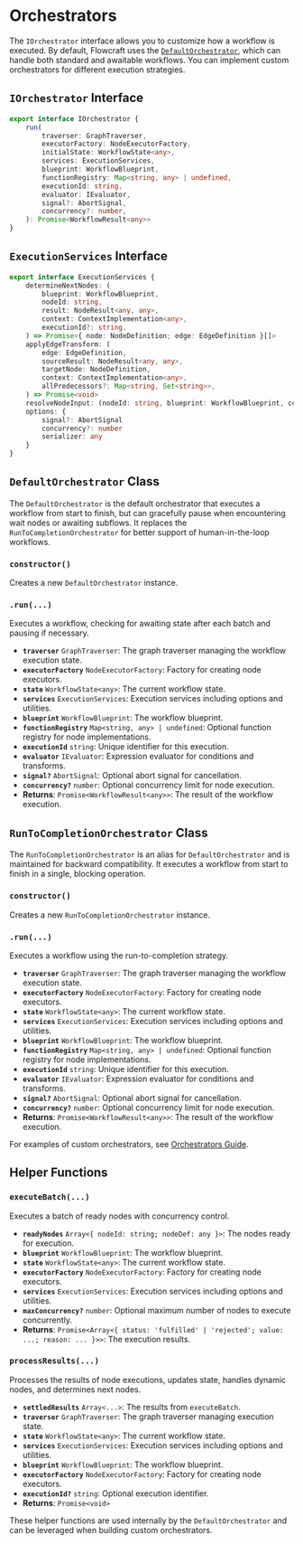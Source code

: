 # Orchestrators

The `IOrchestrator` interface allows you to customize how a workflow is executed. By default, Flowcraft uses the [`DefaultOrchestrator`](/api/orchestrators#defaultorchestrator-class), which can handle both standard and awaitable workflows. You can implement custom orchestrators for different execution strategies.

## `IOrchestrator` Interface

```typescript
export interface IOrchestrator {
	run(
		traverser: GraphTraverser,
		executorFactory: NodeExecutorFactory,
		initialState: WorkflowState<any>,
		services: ExecutionServices,
		blueprint: WorkflowBlueprint,
		functionRegistry: Map<string, any> | undefined,
		executionId: string,
		evaluator: IEvaluator,
		signal?: AbortSignal,
		concurrency?: number,
	): Promise<WorkflowResult<any>>
}
```

## `ExecutionServices` Interface

```typescript
export interface ExecutionServices {
	determineNextNodes: (
		blueprint: WorkflowBlueprint,
		nodeId: string,
		result: NodeResult<any, any>,
		context: ContextImplementation<any>,
		executionId?: string,
	) => Promise<{ node: NodeDefinition; edge: EdgeDefinition }[]>
	applyEdgeTransform: (
		edge: EdgeDefinition,
		sourceResult: NodeResult<any, any>,
		targetNode: NodeDefinition,
		context: ContextImplementation<any>,
		allPredecessors?: Map<string, Set<string>>,
	) => Promise<void>
	resolveNodeInput: (nodeId: string, blueprint: WorkflowBlueprint, context: any) => Promise<any>
	options: {
		signal?: AbortSignal
		concurrency?: number
		serializer: any
	}
}
```

## `DefaultOrchestrator` Class

The `DefaultOrchestrator` is the default orchestrator that executes a workflow from start to finish, but can gracefully pause when encountering wait nodes or awaiting subflows. It replaces the `RunToCompletionOrchestrator` for better support of human-in-the-loop workflows.

### `constructor()`

Creates a new `DefaultOrchestrator` instance.

### `.run(...)`

Executes a workflow, checking for awaiting state after each batch and pausing if necessary.

- **`traverser`** `GraphTraverser`: The graph traverser managing the workflow execution state.
- **`executorFactory`** `NodeExecutorFactory`: Factory for creating node executors.
- **`state`** `WorkflowState<any>`: The current workflow state.
- **`services`** `ExecutionServices`: Execution services including options and utilities.
- **`blueprint`** `WorkflowBlueprint`: The workflow blueprint.
- **`functionRegistry`** `Map<string, any> | undefined`: Optional function registry for node implementations.
- **`executionId`** `string`: Unique identifier for this execution.
- **`evaluator`** `IEvaluator`: Expression evaluator for conditions and transforms.
- **`signal?`** `AbortSignal`: Optional abort signal for cancellation.
- **`concurrency?`** `number`: Optional concurrency limit for node execution.
- **Returns**: `Promise<WorkflowResult<any>>`: The result of the workflow execution.

## `RunToCompletionOrchestrator` Class

The `RunToCompletionOrchestrator` is an alias for `DefaultOrchestrator` and is maintained for backward compatibility. It executes a workflow from start to finish in a single, blocking operation.

### `constructor()`

Creates a new `RunToCompletionOrchestrator` instance.

### `.run(...)`

Executes a workflow using the run-to-completion strategy.

- **`traverser`** `GraphTraverser`: The graph traverser managing the workflow execution state.
- **`executorFactory`** `NodeExecutorFactory`: Factory for creating node executors.
- **`state`** `WorkflowState<any>`: The current workflow state.
- **`services`** `ExecutionServices`: Execution services including options and utilities.
- **`blueprint`** `WorkflowBlueprint`: The workflow blueprint.
- **`functionRegistry`** `Map<string, any> | undefined`: Optional function registry for node implementations.
- **`executionId`** `string`: Unique identifier for this execution.
- **`evaluator`** `IEvaluator`: Expression evaluator for conditions and transforms.
- **`signal?`** `AbortSignal`: Optional abort signal for cancellation.
- **`concurrency?`** `number`: Optional concurrency limit for node execution.
- **Returns**: `Promise<WorkflowResult<any>>`: The result of the workflow execution.

For examples of custom orchestrators, see [Orchestrators Guide](/guide/orchestrators).

## Helper Functions

### `executeBatch(...)`

Executes a batch of ready nodes with concurrency control.

- **`readyNodes`** `Array<{ nodeId: string; nodeDef: any }>`: The nodes ready for execution.
- **`blueprint`** `WorkflowBlueprint`: The workflow blueprint.
- **`state`** `WorkflowState<any>`: The current workflow state.
- **`executorFactory`** `NodeExecutorFactory`: Factory for creating node executors.
- **`services`** `ExecutionServices`: Execution services including options and utilities.
- **`maxConcurrency?`** `number`: Optional maximum number of nodes to execute concurrently.
- **Returns**: `Promise<Array<{ status: 'fulfilled' | 'rejected'; value: ...; reason: ... }>>`: The execution results.

### `processResults(...)`

Processes the results of node executions, updates state, handles dynamic nodes, and determines next nodes.

- **`settledResults`** `Array<...>`: The results from `executeBatch`.
- **`traverser`** `GraphTraverser`: The graph traverser managing execution state.
- **`state`** `WorkflowState<any>`: The current workflow state.
- **`services`** `ExecutionServices`: Execution services including options and utilities.
- **`blueprint`** `WorkflowBlueprint`: The workflow blueprint.
- **`executorFactory`** `NodeExecutorFactory`: Factory for creating node executors.
- **`executionId?`** `string`: Optional execution identifier.
- **Returns**: `Promise<void>`

These helper functions are used internally by the `DefaultOrchestrator` and can be leveraged when building custom orchestrators.
